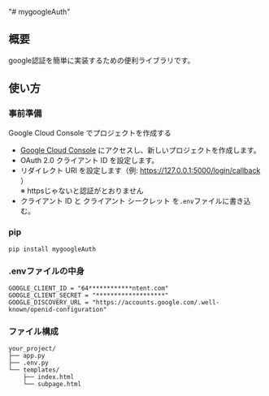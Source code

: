 "# mygoogleAuth" 

## 概要
google認証を簡単に実装するための便利ライブラリです。

## 使い方

### 事前準備

Google Cloud Console でプロジェクトを作成する
- [Google Cloud Console](https://console.cloud.google.com/) にアクセスし、新しいプロジェクトを作成します。
- OAuth 2.0 クライアント ID を設定します。
- リダイレクト URI を設定します（例: https://127.0.0.1:5000/login/callback ）<br>
  ※ httpsじゃないと認証がとおりません
- クライアント ID と クライアント シークレット を`.env`ファイルに書き込む。

### pip

`pip install mygoogleAuth`

### .envファイルの中身
```
GOOGLE_CLIENT_ID = "64************ntent.com"
GOOGLE_CLIENT_SECRET = "*******************"
GOOGLE_DISCOVERY_URL = "https://accounts.google.com/.well-known/openid-configuration"
```

### ファイル構成

```
your_project/
├── app.py
├── .env.py
└── templates/
    ├── index.html
    └── subpage.html
```

